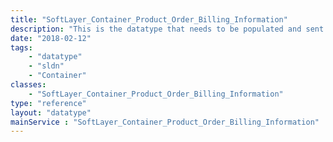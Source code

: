 ```yaml
---
title: "SoftLayer_Container_Product_Order_Billing_Information"
description: "This is the datatype that needs to be populated and sent to SoftLayer_Product_Order::placeOrder. This datatype has everything required to place an order with SoftLayer. "
date: "2018-02-12"
tags:
    - "datatype"
    - "sldn"
    - "Container"
classes:
    - "SoftLayer_Container_Product_Order_Billing_Information"
type: "reference"
layout: "datatype"
mainService : "SoftLayer_Container_Product_Order_Billing_Information"
---
```

